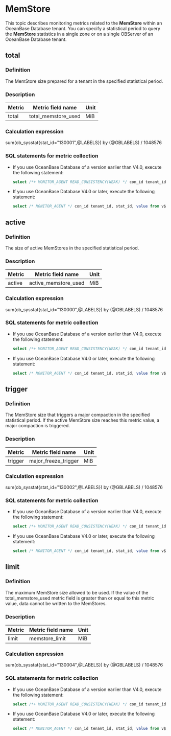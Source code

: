 # MemStore

This topic describes monitoring metrics related to the **MemStore** within an OceanBase Database tenant. You can specify a statistical period to query the **MemStore** statistics in a single zone or on a single OBServer of an OceanBase Database tenant.

## total

### Definition

The MemStore size prepared for a tenant in the specified statistical period.

### Description

| **Metric** | **Metric field name** | **Unit**  |
|------------|-----------------------|-----------|
| total      | total_memstore_used   | MiB |

### Calculation expression

sum(ob_sysstat{stat_id="130001",@LABELS}) by (@GBLABELS) / 1048576

### SQL statements for metric collection

* If you use OceanBase Database of a version earlier than V4.0, execute the following statement:

  ```sql
  select /*+ MONITOR_AGENT READ_CONSISTENCY(WEAK) */ con_id tenant_id, stat_id, value from v$sysstat where stat_id IN (130001) and (con_id > 1000 or con_id = 1) and class < 1000
  ```

* If you use OceanBase Database V4.0 or later, execute the following statement:

  ```sql
  select /* MONITOR_AGENT */ con_id tenant_id, stat_id, value from v$sysstat where stat_id IN (130001) and (con_id > 1000 or con_id = 1) and class < 1000
  ```

## active

### Definition

The size of active MemStores in the specified statistical period.

### Description

| **Metric** | **Metric field name** | **Unit**  |
|------------|-----------------------|-----------|
| active     | active_memstore_used  | MiB |

### Calculation expression

sum(ob_sysstat{stat_id="130000",@LABELS}) by (@GBLABELS) / 1048576

### SQL statements for metric collection

* If you use OceanBase Database of a version earlier than V4.0, execute the following statement:

  ```sql
  select /*+ MONITOR_AGENT READ_CONSISTENCY(WEAK) */ con_id tenant_id, stat_id, value from v$sysstat where stat_id IN (130000) and (con_id > 1000 or con_id = 1) and class < 1000
  ```

* If you use OceanBase Database V4.0 or later, execute the following statement:

  ```sql
  select /* MONITOR_AGENT */ con_id tenant_id, stat_id, value from v$sysstat where stat_id IN (130000) and (con_id > 1000 or con_id = 1) and class < 1000
  ```

## trigger

### Definition

The MemStore size that triggers a major compaction in the specified statistical period. If the active MemStore size reaches this metric value, a major compaction is triggered.

### Description

| **Metric** | **Metric field name** | **Unit**  |
|------------|-----------------------|-----------|
| trigger    | major_freeze_trigger  | MiB |

### Calculation expression

sum(ob_sysstat{stat_id="130002",@LABELS}) by (@GBLABELS) / 1048576

### SQL statements for metric collection

* If you use OceanBase Database of a version earlier than V4.0, execute the following statement:

  ```sql
  select /*+ MONITOR_AGENT READ_CONSISTENCY(WEAK) */ con_id tenant_id, stat_id, value from v$sysstat where stat_id IN (130002) and (con_id > 1000 or con_id = 1) and class < 1000
  ```

* If you use OceanBase Database V4.0 or later, execute the following statement:

  ```sql
  select /* MONITOR_AGENT */ con_id tenant_id, stat_id, value from v$sysstat where stat_id IN (130002) and (con_id > 1000 or con_id = 1) and class < 1000
  ```

## limit

### Definition

The maximum MemStore size allowed to be used. If the value of the total_memstore_used metric field is greater than or equal to this metric value, data cannot be written to the MemStores.

### Description

| **Metric** | **Metric field name** | **Unit**  |
|------------|-----------------------|-----------|
| limit      | memstore_limit        | MiB |

### Calculation expression

sum(ob_sysstat{stat_id="130004",@LABELS}) by (@GBLABELS) / 1048576

### SQL statements for metric collection

* If you use OceanBase Database of a version earlier than V4.0, execute the following statement:

  ```sql
  select /*+ MONITOR_AGENT READ_CONSISTENCY(WEAK) */ con_id tenant_id, stat_id, value from v$sysstat where stat_id IN (130004) and (con_id > 1000 or con_id = 1) and class < 1000
  ```

* If you use OceanBase Database V4.0 or later, execute the following statement:

  ```sql
  select /* MONITOR_AGENT */ con_id tenant_id, stat_id, value from v$sysstat where stat_id IN (130004) and (con_id > 1000 or con_id = 1) and class < 1000
  ```
